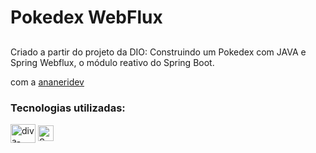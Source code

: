 # Pokedex WebFlux

##
Criado a partir do projeto da DIO:
Construindo um Pokedex com JAVA e Spring Webflux, o módulo reativo do Spring Boot.

com a [ananeridev](https://github.com/ananeridev)

### Tecnologias utilizadas:

<div>
  <img align="center" alt="diva-Java" height="30" width="40" src="https://cdn.jsdelivr.net/gh/devicons/devicon/icons/java/java-original.svg">
  <img align="center" alt="SpringBoot" height="25" width="25" src="https://cdn.jsdelivr.net/gh/devicons/devicon/icons/spring/spring-original.svg" />
</div>
